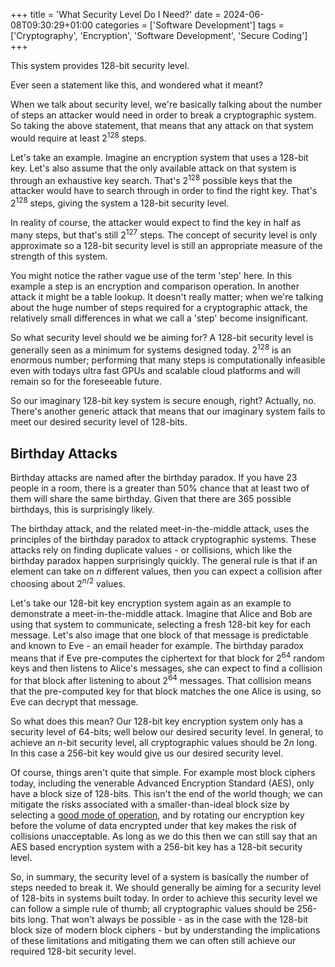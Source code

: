 +++
title = 'What Security Level Do I Need?'
date = 2024-06-08T09:30:29+01:00
categories = ['Software Development']
tags = ['Cryptography', 'Encryption', 'Software Development', 'Secure Coding']
+++

This system provides 128-bit security level.

Ever seen a statement like this, and wondered what it meant?

When we talk about security level, we're basically talking about the number of steps an attacker would need in order to break a cryptographic system. So taking the above statement, that means that any attack on that system would require at least 2<sup>128</sup> steps.

Let's take an example. Imagine an encryption system that uses a 128-bit key. Let's also assume that the only available attack on that system is through an exhaustive key search. That's 2<sup>128</sup> possible keys that the attacker would have to search through in order to find the right key. That's 2<sup>128</sup> steps, giving the system a 128-bit security level.

In reality of course, the attacker would expect to find the key in half as many steps, but that's still 2<sup>127</sup> steps. The concept of security level is only approximate so a 128-bit security level is still an appropriate measure of the strength of this system.

You might notice the rather vague use of the term 'step' here. In this example a step is an encryption and comparison operation. In another attack it might be a table lookup. It doesn't really matter; when we're talking about the huge number of steps required for a cryptographic attack, the relatively small differences in what we call a 'step' become insignificant.

So what security level should we be aiming for? A 128-bit security level is generally seen as a minimum for systems designed today. 2<sup>128</sup> is an enormous number; performing that many steps is computationally infeasible even with todays ultra fast GPUs and scalable cloud platforms and will remain so for the foreseeable future.

So our imaginary 128-bit key system is secure enough, right? Actually, no. There's another generic attack that means that our imaginary system fails to meet our desired security level of 128-bits.

## Birthday Attacks
Birthday attacks are named after the birthday paradox. If you have 23 people in a room, there is a greater than 50% chance that at least two of them will share the same birthday. Given that there are 365 possible birthdays, this is surprisingly likely.

The birthday attack, and the related meet-in-the-middle attack, uses the principles of the birthday paradox to attack cryptographic systems. These attacks rely on finding duplicate values - or collisions, which like the birthday paradox happen surprisingly quickly. The general rule is that if an element can take on *n* different values, then you can expect a collision after choosing about 2<sup>*n*/2</sup> values.

Let's take our 128-bit key encryption system again as an example to demonstrate a meet-in-the-middle attack. Imagine that Alice and Bob are using that system to communicate, selecting a fresh 128-bit key for each message. Let's also image that one block of that message is predictable and known to Eve - an email header for example. The birthday paradox means that if Eve pre-computes the ciphertext for that block for 2<sup>64</sup> random keys and then listens to Alice's messages, she can expect to find a collision for that block after listening to about 2<sup>64</sup> messages. That collision means that the pre-computed key for that block matches the one Alice is using, so Eve can decrypt that message.

So what does this mean? Our 128-bit key encryption system only has a security level of 64-bits; well below our desired security level. In general, to achieve an *n*-bit security level, all cryptographic values should be 2*n* long. In this case a 256-bit key would give us our desired security level.

Of course, things aren't quite that simple. For example most block ciphers today, including the venerable Advanced Encryption Standard (AES), only have a block size of 128-bits. This isn't the end of the world though; we can mitigate the risks associated with a smaller-than-ideal block size by selecting a [good mode of operation](https://en.wikipedia.org/wiki/Galois/Counter_Mode), and by rotating our encryption key before the volume of data encrypted under that key makes the risk of collisions unacceptable. As long as we do this then we can still say that an AES based encryption system with a 256-bit key has a 128-bit security level.

So, in summary, the security level of a system is basically the number of steps needed to break it. We should generally be aiming for a security level of 128-bits in systems built today. In order to achieve this security level we can follow a simple rule of thumb; all cryptographic values should be 256-bits long. That won't always be possible - as in the case with the 128-bit block size of modern block ciphers - but by understanding the implications of these limitations and mitigating them we can often still achieve our required 128-bit security level.
